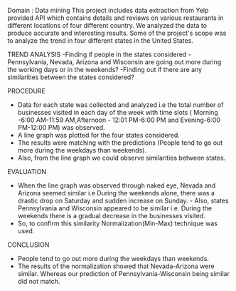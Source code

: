 Domain : Data mining
This project includes data extraction from Yelp provided API which contains details and reviews on various restaurants in different locations of four different country. We analyzed the data to produce accurate and interesting results. 
Some of the project's scope was to analyze the trend in four different states in the United States.

TREND ANALYSIS
-Finding if people in the states considered - Pennsylvania, Nevada, Arizona and Wisconsin are going out more during the working days or in the weekends? 
-Finding out if there are any similarities between the states considered? 

PROCEDURE
- Data for each state was collected and analyzed i.e the total number of businesses visited in each day of the week with time slots ( Morning -6:00 AM-11:59 AM,Afternoon - 12:01 PM-6:00 PM and Evening-6:00 PM-12:00 PM) was observed. 
- A line graph was plotted for the four states considered.
- The results were matching with the predictions (People tend to go out more during the weekdays than weekends). 
- Also, from the line graph we could observe similarities between states.

EVALUATION
- When the line graph was observed through naked eye, Nevada and Arizona seemed similar i.e 
During the weekends alone, there was a drastic drop on Saturday and sudden increase on Sunday. - Also, states Pennsylvania and Wisconsin appeared to be similar i.e. During the weekends there is a gradual decrease in the businesses visited. 
- So, to confirm this similarity Normalization(Min-Max) technique was used.

CONCLUSION
- People tend to go out more during the weekdays than weekends. 
- The results of the normalization showed that Nevada-Arizona were similar. Whereas our prediction of Pennsylvania-Wisconsin being similar did not match.
